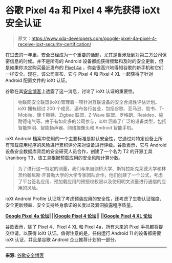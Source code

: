 # 谷歌 Pixel 4a 和 Pixel 4 率先获得 ioXt 安全认证

> 原文：<https://www.xda-developers.com/google-pixel-4a-pixel-4-receive-ioxt-security-certification/>

在过去的一年里，安全已经成为一个重要的话题，尤其是当涉及到对第三方公司保密信息的时候。并不是所有的 Android 设备都能获得频繁和及时的安全更新，但是如果你决定购买最近发布的 [Pixel 4a](https://www.xda-developers.com/google-pixel-4a-specs-features-pricing-availability/) ，你会很高兴地得知谷歌的新手机和它们一样安全。现在，该公司宣布，它与 Pixel 4 和 Pixel 4 XL 一起获得了针对 Android 配置文件的 ioXt 认证。

谷歌在其[安全博客](https://security.googleblog.com/2020/08/pixel-4a-is-first-device-to-go-through.html)上透露了这一消息，讨论了 ioXt 认证的重要性。

> 物联网安全联盟(ioXt)管理着一项针对互联设备的安全合规性评估计划。ioXt 拥有超过 200 个成员，遍布各行各业，包括谷歌、亚马逊、脸书、T-Mobile、康卡斯特、Zigbee 联盟、Z-Wave 联盟、罗格朗、Resideo、施耐德电气等。由于有如此多的公司参与，ioXt 涵盖了广泛的设备类型，包括智能照明、智能扬声器、网络摄像头和 Android 智能手机。

ioXt Android 档案中使用的一个主要标准是默认安全性，它通过对特定设备上所有预载应用程序的风险进行累积评分来对设备进行评级。谷歌表示，它与 Android 设备安全数据库背后的安全研究人员合作，创建了一个名为 T2 的开源工具 Uraniborg T3，该工具根据预载应用的安全风险计算分数。

> 为了进行这一特定的测量，我们与来自剑桥大学、斯特拉斯克莱德大学和林茨约翰尼斯·开普勒大学的大学专家团队合作，他们创建了一个公式，考虑了平台签名应用、预加载应用的预授权权限以及使用明文流量进行通信的应用的风险。

ioXt Android Profile 认证除了考虑预装应用的安全性，还考虑了生物认证强度、安全更新频率、安全支持终身承诺的长度以及漏洞披露程序质量。

**[Google Pixel 4a 论坛](https://forum.xda-developers.com/pixel-4a)| |**|**[Google Pixel 4 论坛](https://forum.xda-developers.com/pixel-4)|**| |**|[Google Pixel 4 XL 论坛](https://forum.xda-developers.com/pixel-4-xl)**

谷歌表示，除了 Pixel 4、Pixel 4 XL 和 Pixel 4a，所有未来的 Pixel 手机都将提交申请，以获得 ioXt 认证。值得注意的是，任何运行 Android 11 的设备都需要 ioXt 认证，并且是谷歌 Android 企业推荐计划的一部分。

* * *

**来源:** [谷歌安全博客](https://security.googleblog.com/2020/08/pixel-4a-is-first-device-to-go-through.html)